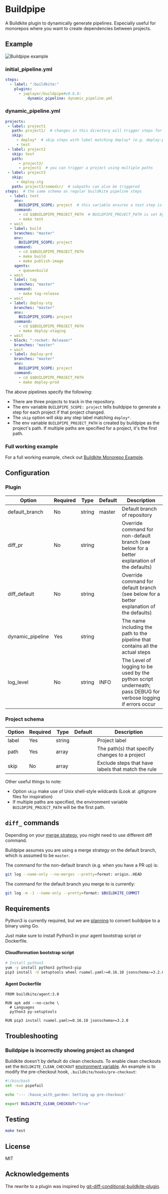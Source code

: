Buildpipe
=========

A Buildkite plugin to dynamically generate pipelines. Especially useful
for monorepos where you want to create dependencies between projects.

Example
-------

![Buildpipe example](images/example.png)

### initial\_pipeline.yml

```yaml
steps:
  - label: ":buildkite:"
    plugins:
      - jwplayer/buildpipe#v0.8.0:
          dynamic_pipeline: dynamic_pipeline.yml
```

### dynamic\_pipeline.yml

```yaml
projects:
 - label: project1
   path: project1/  # changes in this directory will trigger steps for project1
   skip:
     - deploy*  # skip steps with label matching deploy* (e.g. deploy-prd)
     - test
 - label: project2
   skip: test
   path:
      - project2/
      - project1  # you can trigger a project using multiple paths
 - label: project3
   skip:
     - deploy-stg
   path: project3/somedir/  # subpaths can also be triggered
steps:  # the same schema as regular buildkite pipeline steps
  - label: test
    env:
      BUILDPIPE_SCOPE: project  # this variable ensures a test step is generated for each project
    command:
      - cd $$BUILDPIPE_PROJECT_PATH  # BUILDPIPE_PROJECT_PATH is set by buildpipe
      - make test
  - wait
  - label: build
    branches: "master"
    env:
      BUILDPIPE_SCOPE: project
    command:
      - cd $$BUILDPIPE_PROJECT_PATH
      - make build
      - make publish-image
    agents:
      - queue=build
  - wait
  - label: tag
    branches: "master"
    command:
      - make tag-release
  - wait
  - label: deploy-stg
    branches: "master"
    env:
      BUILDPIPE_SCOPE: project
    command:
      - cd $$BUILDPIPE_PROJECT_PATH
      - make deploy-staging
  - wait
  - block: ":rocket: Release!"
    branches: "master"
  - wait
  - label: deploy-prd
    branches: "master"
    env:
      BUILDPIPE_SCOPE: project
    command:
      - cd $$BUILDPIPE_PROJECT_PATH
      - make deploy-prod
```

The above pipelines specify the following:

-   There are three projects to track in the repository.
-   The env variable `BUILDPIPE_SCOPE: project` tells buildpipe to
    generate a step for each project if that project changed.
-   The `skip` option will skip any step label matching `deploy*`.
-   The env variable `BUILDPIPE_PROJECT_PATH` is created by buildpipe as
    the project\'s path. If multiple paths are specified for a project,
    it\'s the first path.

### Full working example

For a full working example, check out [Buildkite Monorepo Example](https://github.com/ksindi/buildkite-monorepo-example).

Configuration
-------------

### Plugin

| Option           | Required | Type   | Default | Description
| ---------------- | -------- | ------ | ------- | -------------------------------------------------- |
| default_branch   | No       | string | master  | Default branch of repository |
| diff_pr          | No       | string |         | Override command for non-default branch (see below for a better explanation of the defaults) |
| diff_default     | No       | string |         | Override command for default branch (see below for a better explanation of the defaults) |
| dynamic_pipeline | Yes      | string |         | The name including the path to the pipeline that contains all the actual steps |
| log_level        | No       | string | INFO    | The Level of logging to be used by the python script underneath; pass DEBUG for verbose logging if errors occur |

### Project schema

| Option | Required | Type   | Default | Description                           |
| ------ | -------- | ------ | ------- | ------------------------------------- |
| label  | Yes      | string |         | Project label                         |
| path   | Yes      | array  |         | The path(s) that specify changes to a project |
| skip   | No       | array  |         | Exclude steps that have labels that match the rule |

Other useful things to note:

-   Option `skip` make use of Unix shell-style wildcards (Look at
    .gitignore files for inspiration)
-   If multiple paths are specified, the environment variable
    `BUILDPIPE_PROJECT_PATH` will be the first path.

`diff_` commands
----------------

Depending on your [merge
strategy](https://help.github.com/en/github/administering-a-repository/about-merge-methods-on-github),
you might need to use different diff command.

Buildpipe assumes you are using a merge strategy on the default branch, which is assumed to be `master`.

The command for the non-default branch (e.g. when you have a PR up) is:
```bash
git log --name-only --no-merges --pretty=format: origin..HEAD
```

The command for the default branch you merge to is currently:
```bash
git log -m -1 --name-only --pretty=format: $BUILDKITE_COMMIT
```


Requirements
------------

Python3 is currently required, but we are [planning](https://github.com/jwplayer/buildpipe-buildkite-plugin/issues/43) to convert buildpipe to a binary using Go.

Just make sure to install Python3 in your agent bootstrap script or Dockerfile.


#### Cloudformation bootstrap script

```bash
# Install python3
yum -y install python3 python3-pip
pip3 install -U setuptools wheel ruamel.yaml>=0.16.10 jsonschema>=3.2.0
```

#### Agent Dockerfile

```
FROM buildkite/agent:3.0

RUN apk add --no-cache \
  # Languages
  python3 py-setuptools

RUN pip3 install ruamel.yaml>=0.16.10 jsonschema>=3.2.0
```


Troubleshooting
---------------

### Buildpipe is incorrectly showing project as changed

Buildkite doesn\'t by default do clean checkouts. To enable clean
checkouts set the `BUILDKITE_CLEAN_CHECKOUT` [environment variable](https://buildkite.com/docs/pipelines/environment-variables). An
example is to modify the pre-checkout hook,
`.buildkite/hooks/pre-checkout`:

```bash
#!/bin/bash
set -euo pipefail

echo '--- :house_with_garden: Setting up pre-checkout'

export BUILDKITE_CLEAN_CHECKOUT="true"
```

Testing
-------

```bash
make test
```

License
-------

MIT

Acknowledgements
----------------

The rewrite to a plugin was inspired by
[git-diff-conditional-buildkite-plugin](https://github.com/Zegocover/git-diff-conditional-buildkite-plugin).
